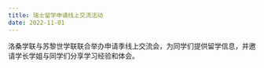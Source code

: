 ```yaml
---
title: 瑞士留学申请线上交流活动
date: 2022-11-01
---
```


洛桑学联与苏黎世学联联合举办申请季线上交流会，为同学们提供留学信息，并邀请学长学姐与同学们分享学习经验和体会。